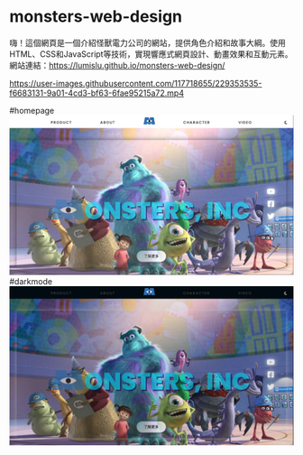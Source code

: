 # monsters-web-design


嗨！這個網頁是一個介紹怪獸電力公司的網站，提供角色介紹和故事大綱。使用HTML、CSS和JavaScript等技術，實現響應式網頁設計、動畫效果和互動元素。
網站連結：https://lumislu.github.io/monsters-web-design/



https://user-images.githubusercontent.com/117718655/229353535-f6683131-9a01-4cd3-bf63-6fae95215a72.mp4



#homepage
![homepage.](./assets/homepage.png)
#darkmode
![darkmode](./assets/darkmode.png)
